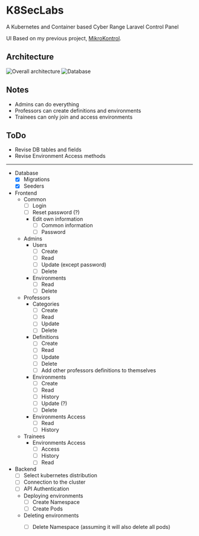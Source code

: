 # K8SecLabs

A Kubernetes and Container based Cyber Range Laravel Control Panel

UI Based on my previous project, [MikroKontrol](https://https://github.com/freemann350/MikroKontrol).
    
## Architecture

![Overall architecture](https://github.com/freemann350/K8SecLabs/assets/25934321/3cf72a22-bca6-4a76-82dd-2e328e56ea77)
![Database](https://github.com/freemann350/K8SecLabs/assets/25934321/ede5e520-8f8d-4947-8538-8d245904b8c6)

## Notes

- Admins can do everything
- Professors can create definitions and environments
- Trainees can only join and access environments

## ToDo

- Revise DB tables and fields
- Revise Environment Access methods
---
- Database
  - [x] Migrations
  - [x] Seeders

- Frontend
  - Common
    - [ ] Login
    - [ ] Reset password (?)
    - Edit own information
      - [ ] Common information
      - [ ] Password
  - Admins
    - Users
      - [ ] Create
      - [ ] Read
      - [ ] Update (except password)
      - [ ] Delete
    - Environments
      - [ ] Read
      - [ ] Delete
  - Professors
    - Categories
      - [ ] Create
      - [ ] Read
      - [ ] Update
      - [ ] Delete
    - Definitions
      - [ ] Create
      - [ ] Read
      - [ ] Update
      - [ ] Delete
      - [ ] Add other professors definitions to themselves
    - Environments
      - [ ] Create
      - [ ] Read
      - [ ] History
      - [ ] Update (?)
      - [ ] Delete
    - Environments Access
      - [ ] Read
      - [ ] History
  - Trainees
      - Environments Access
        - [ ] Access
        - [ ] History
        - [ ] Read

- Backend
  - [ ] Select kubernetes distribution
  - [ ] Connection to the cluster
  - [ ] API Authentication
  - Deploying environments
    - [ ] Create Namespace
    - [ ] Create Pods
  - Deleting environments
    - [ ] Delete Namespace (assuming it will also delete all pods)

